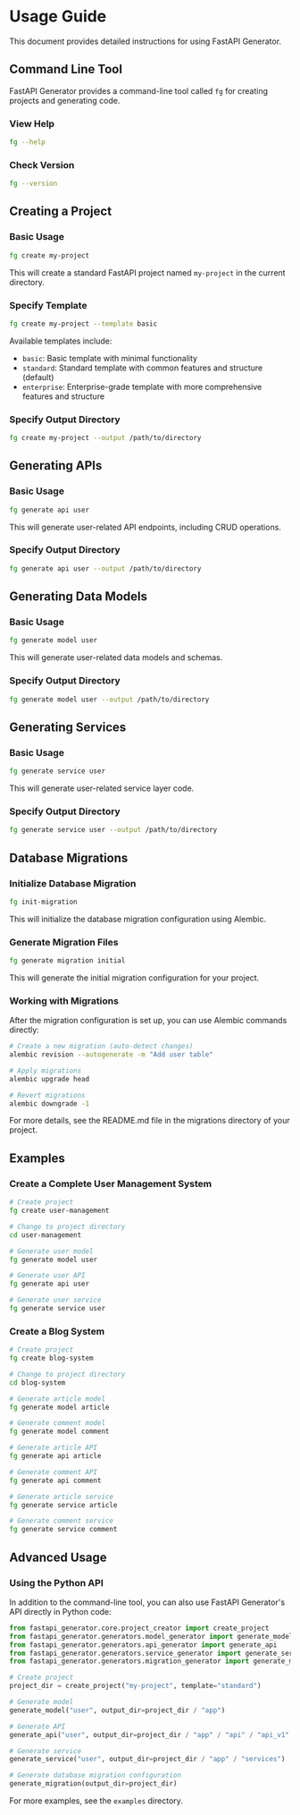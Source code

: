 # Usage Guide

This document provides detailed instructions for using FastAPI Generator.

## Command Line Tool

FastAPI Generator provides a command-line tool called `fg` for creating projects and generating code.

### View Help

```bash
fg --help
```

### Check Version

```bash
fg --version
```

## Creating a Project

### Basic Usage

```bash
fg create my-project
```

This will create a standard FastAPI project named `my-project` in the current directory.

### Specify Template

```bash
fg create my-project --template basic
```

Available templates include:
- `basic`: Basic template with minimal functionality
- `standard`: Standard template with common features and structure (default)
- `enterprise`: Enterprise-grade template with more comprehensive features and structure

### Specify Output Directory

```bash
fg create my-project --output /path/to/directory
```

## Generating APIs

### Basic Usage

```bash
fg generate api user
```

This will generate user-related API endpoints, including CRUD operations.

### Specify Output Directory

```bash
fg generate api user --output /path/to/directory
```

## Generating Data Models

### Basic Usage

```bash
fg generate model user
```

This will generate user-related data models and schemas.

### Specify Output Directory

```bash
fg generate model user --output /path/to/directory
```

## Generating Services

### Basic Usage

```bash
fg generate service user
```

This will generate user-related service layer code.

### Specify Output Directory

```bash
fg generate service user --output /path/to/directory
```

## Database Migrations

### Initialize Database Migration

```bash
fg init-migration
```

This will initialize the database migration configuration using Alembic.

### Generate Migration Files

```bash
fg generate migration initial
```

This will generate the initial migration configuration for your project.

### Working with Migrations

After the migration configuration is set up, you can use Alembic commands directly:

```bash
# Create a new migration (auto-detect changes)
alembic revision --autogenerate -m "Add user table"

# Apply migrations
alembic upgrade head

# Revert migrations
alembic downgrade -1
```

For more details, see the README.md file in the migrations directory of your project.

## Examples

### Create a Complete User Management System

```bash
# Create project
fg create user-management

# Change to project directory
cd user-management

# Generate user model
fg generate model user

# Generate user API
fg generate api user

# Generate user service
fg generate service user
```

### Create a Blog System

```bash
# Create project
fg create blog-system

# Change to project directory
cd blog-system

# Generate article model
fg generate model article

# Generate comment model
fg generate model comment

# Generate article API
fg generate api article

# Generate comment API
fg generate api comment

# Generate article service
fg generate service article

# Generate comment service
fg generate service comment
```

## Advanced Usage

### Using the Python API

In addition to the command-line tool, you can also use FastAPI Generator's API directly in Python code:

```python
from fastapi_generator.core.project_creator import create_project
from fastapi_generator.generators.model_generator import generate_model
from fastapi_generator.generators.api_generator import generate_api
from fastapi_generator.generators.service_generator import generate_service
from fastapi_generator.generators.migration_generator import generate_migration

# Create project
project_dir = create_project("my-project", template="standard")

# Generate model
generate_model("user", output_dir=project_dir / "app")

# Generate API
generate_api("user", output_dir=project_dir / "app" / "api" / "api_v1" / "endpoints")

# Generate service
generate_service("user", output_dir=project_dir / "app" / "services")

# Generate database migration configuration
generate_migration(output_dir=project_dir)
```

For more examples, see the `examples` directory. 